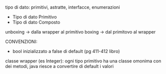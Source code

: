 tipo di dato: primitivi, astratte, interfacce, enumerazioni

* Tipo di dato Primitivo
* Tipo di dato Composto

unboxing -> dalla wrapper al primitivo
boxing   -> dal primitovo al wrapper

CONVENZIONI:
- bool inizializzato a false di default (pg 411-412 libro)

classe wrapper (es Integer): ogni tipo primitivo ha una classe omonima con dei metodi, java riesce a convertire di default i valori

